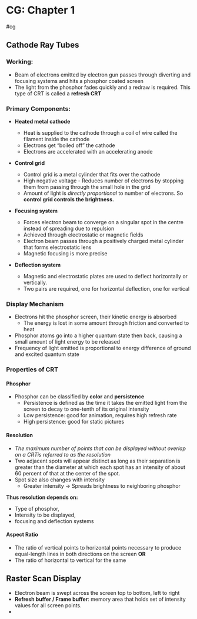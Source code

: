 # CG: Chapter 1
#cg

## Cathode Ray Tubes
### Working:
- Beam of electrons emitted by electron gun passes through diverting and focusing systems and hits a phosphor coated screen
- The light from the phosphor fades quickly and a redraw is required. This type of CRT is called a  **refresh CRT**

### Primary Components:
- 	**Heated metal cathode**
	- Heat is supplied to the cathode through a coil of wire called the filament inside the cathode 
	- Electrons get “boiled off” the cathode
	- Electrons are accelerated with an accelerating anode
		
- **Control grid**
	- Control grid is a metal cylinder  that fits over the cathode
	- High negative voltage - Reduces number of electrons by stopping them from passing through the small hole in the grid
	- Amount of light is _directly proportional_ to number of electrons. So **control grid controls the brightness.**
		
- **Focusing system** 		
	- Forces electron beam to converge on a singular spot in the centre instead of spreading due to repulsion
	- Achieved through electrostatic or magnetic fields
	- Electron beam passes through a positively charged metal cylinder that forms electrostatic lens
	- Magnetic focusing is more precise

- **Deflection system**
	- Magnetic and electrostatic plates are used to deflect horizontally or vertically. 
	- Two pairs are required, one for horizontal deflection, one for vertical

### Display Mechanism

- Electrons hit the phosphor screen, their kinetic energy is absorbed
	- The energy is lost in some amount through friction and converted to heat
- Phosphor atoms go into a higher quantum state then back, causing a small amount of light energy to be released
- Frequency of light emitted is proportional to energy difference of ground and excited quantum state

### Properties of CRT

#### Phosphor 
- Phosphor can be classified by **color** and **persistence**
	- Persistence is defined as the time it takes the emitted light from the screen to decay to one-tenth of its original intensity
	- Low persistence: good for animation, requires high refresh rate
	- High persistence: good for static pictures

#### Resolution
- _The maximum number of points that can be displayed without overlap on a CRTis referred to as the resolution_
- Two adjacent spots will appear distinct as long as their separation is greater than the diameter at which each spot has an intensity of about 60 percent of that at the center of the spot.
- Spot size also changes with intensity
	- Greater intensity -> Spreads brightness to neighboring phosphor

**Thus resolution depends on:**
- Type of phosphor, 
- Intensity to be displayed,
- focusing and deflection systems	

#### Aspect Ratio
- The ratio of vertical points to horizontal points necessary to produce equal-length lines in both directions on the screen **OR**
- The ratio of horizontal to vertical for the same

## Raster Scan Display
- Electron beam is swept across the screen top to bottom, left to right
- **Refresh buffer / Frame buffer**: memory area that holds set of intensity values for all screen points.
- 
 








		
